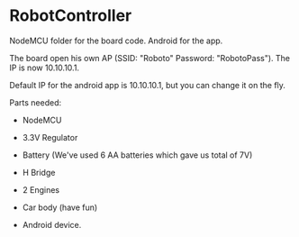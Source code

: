 # RobotController
NodeMCU folder for the board code.
Android for the app.

The board open his own AP (SSID: "Roboto" Password: "RobotoPass"). The IP is now 10.10.10.1.

Default IP for the android app is 10.10.10.1, but you can change it on the fly.

Parts needed:
* NodeMCU
* 3.3V Regulator
* Battery (We've used 6 AA batteries which gave us total of 7V)
* H Bridge
* 2 Engines
* Car body (have fun)

* Android device.

